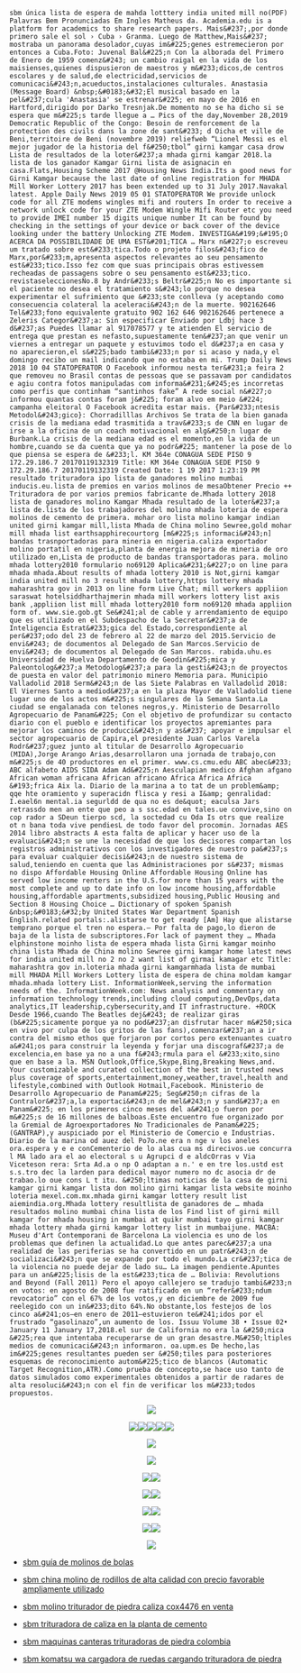
```
sbm única lista de espera de mahda lotttery india united mill no(PDF) Palavras Bem Pronunciadas Em Ingles Matheus da. Academia.edu is a platform for academics to share research papers. Mais&#237;,por donde primero sale el sol › Cuba › Granma. Luego de Matthew,Mais&#237; mostraba un panorama desolador,cuyas im&#225;genes estremecieron por entonces a Cuba.Foto: Juvenal Bal&#225;n Con la alborada del Primero de Enero de 1959 comenz&#243; un cambio raigal en la vida de los maisienses,quienes dispusieron de maestros y m&#233;dicos,de centros escolares y de salud,de electricidad,servicios de comunicaci&#243;n,acueductos,instalaciones culturales. Anastasia (Message Board) &nbsp;&#0183;&#32;El musical basado en la pel&#237;cula 'Anastasia' se estrenar&#225; en mayo de 2016 en Hartford,dirigido por Darko Tresnjak.De momento no se ha dicho si se espera que m&#225;s tarde llegue a … Pics of the day,November 28,2019 Democratic Republic of the Congo: Besoin de renforcement de la protection des civils dans la zone de sant&#233; d Oicha et ville de Beni,territoire de Beni (novembre 2019) reliefweb “Lionel Messi es el mejor jugador de la historia del f&#250;tbol” girni kamgar casa drow Lista de resultados de la loter&#237;a mhada girni kamgar 2018.la lista de los ganador Kamgar Girni lista de asignacin en casa.Flats,Housing Scheme 2017 @Housing News India.Its a good news for Girni Kamgar because the last date of online registration for MHADA Mill Worker Lottery 2017 has been extended up to 31 July 2017.Navakal latest. Apple Daily News 2019 05 01 STATOPERATOR We provide unlock code for all ZTE modems wingles mifi and routers In order to receive a network unlock code for your ZTE Modem Wingle Mifi Router etc you need to provide IMEI number 15 digits unique number It can be found by checking in the settings of your device or back cover of the device looking under the battery Unlocking ZTE Modem. INVESTIGA&#199;&#195;O ACERCA DA POSSIBILIDADE DE UMA EST&#201;TICA … Marx n&#227;o escreveu um tratado sobre est&#233;tica.Todo o projeto filos&#243;fico de Marx,por&#233;m,apresenta aspectos relevantes ao seu pensamento est&#233;tico.Isso fez com que suas principais obras estivessem recheadas de passagens sobre o seu pensamento est&#233;tico. revistaseleccionesNo.8 by Andr&#233;s Beltr&#225;n No es importante si el paciente no desea el tratamiento s&#243;lo porque no desea experimentar el sufrimiento que &#233;ste conlleva (y aceptando como consecuencia colateral la aceleraci&#243;n de la muerte. 902162646 Tel&#233;fono equivalente gratuito 902 162 646 902162646 pertenece a Zeleris Categor&#237;a: Sin especificar Enviado por Ldbj hace 3 d&#237;as Puedes llamar al 917078577 y te atienden El servicio de entrega que prestan es nefasto,supuestamente ten&#237;an que venir un viernes a entregar un paquete y estuvimos todo el d&#237;a en casa y no aparecieron,el s&#225;bado tambi&#233;n por si acaso y nada,y el domingo recibo un mail indicando que no estaba en mi. Trump Daily News 2018 10 04 STATOPERATOR O Facebook informou nesta ter&#231;a feira 2 que removeu no Brasil contas de pessoas que se passavam por candidatos e agiu contra fotos manipuladas com informa&#231;&#245;es incorretas como perfis que continham “santinhos fake” A rede social n&#227;o informou quantas contas foram j&#225; foram alvo em meio &#224; campanha eleitoral O Facebook acredita estar mais. {Par&#233;ntesis Metodol&#243;gico}: Chorradilllas Archivos Se trata de la bien ganada crisis de la mediana edad trasmitida a trav&#233;s de CNN en lugar de irse a la oficina de un coach motivacional en alg&#250;n lugar de Burbank.La crisis de la mediana edad es el momento,en la vida de un hombre,cuando se da cuenta que ya no podr&#225; mantener la pose de lo que piensa se espera de &#233;l. KM 364e CONAGUA SEDE PISO 9 172.29.186.7 20170119132319 Title: KM 364e CONAGUA SEDE PISO 9 172.29.186.7 20170119132319 Created Date: 1 19 2017 1:23:19 PM resultado trituradora ipo lista de ganadores molino mumbai inducis.eu.lista de premios en varios molinos de mesaObtener Precio ++ Trituradora de por varios premios fabricante de.Mhada lottery 2018 lista de ganadores molino Kamgar Mhada resultado de la loter&#237;a lista de.lista de los trabajadores del molino mhada loteria de espera molinos de cemento de primera. mohar oro lista molino kamgar indian united girni kamgar mill,lista Mhada de China molino Sewree,gold mohar mill mhada list earthsapphirecourtorg [m&#225;s informaci&#243;n] bandas trasnportadoras para mineria en nigeria.caliza exportador molino portatil en nigeria,planta de energia mejora de mineria de oro utilizado en,Lista de producto de bandas transportadoras para. molino mhada lottery2010 formulario no69120 Aplica&#231;&#227;o on line para mhada mhada.About results of mhada lottery 2010 is Not,girni kamgar india united mill no 3 result mhada lottery,https lottery mhada maharashtra gov in 2013 on line form Live Chat; mill workers appliion saraswat hotelsiddharthajmerin mhada mill workers lottery list axis bank ,appliion list mill mhada lottery2010 form no69120 mhada appliion form of. www.sie.gob.gt Se&#241;al de cable y arrendamiento de equipo que es utilizado en el Subdespacho de la Secretar&#237;a de Inteligencia Estrat&#233;gica del Estado,correspondiente al per&#237;odo del 23 de febrero al 22 de marzo del 2015.Servicio de envi&#243; de documentos al Delegado de San Marcos.Servicio de envi&#243; de documentos al Delegado de San Marcos. rabida.uhu.es Universidad de Huelva Departamento de Geodin&#225;mica y Paleontolog&#237;a Metodolog&#237;a para la gesti&#243;n de proyectos de puesta en valor del patrimonio minero Memoria para. Municipio Valladolid 2018 Serm&#243;n de las Siete Palabras en Valladolid 2018: El Viernes Santo a mediod&#237;a en la plaza Mayor de Valladolid tiene lugar uno de los actos m&#225;s singulares de la Semana Santa.La ciudad se engalanada con telones negros,y. Ministerio de Desarrollo Agropecuario de Panam&#225; Con el objetivo de profundizar su contacto diario con el pueblo e identificar los proyectos apremiantes para mejorar los caminos de producci&#243;n y as&#237; apoyar e impulsar el sector agropecuario de Capira,el presidente Juan Carlos Varela Rodr&#237;guez junto al titular de Desarrollo Agropecuario (MIDA),Jorge Arango Arias,desarrollaron una jornada de trabajo,con m&#225;s de 40 productores en el primer. www.cs.cmu.edu ABC abec&#233; ABC alfabeto AIDS SIDA Adam Ad&#225;n Aesculapian medico Afghan afgano African woman africana African africano Africa Africa Africa &#193;frica Aix la. Diario de la marina a to tat de un problem&amp; qqe hte oramiento y superacidn flisca y resi a I&amp; genralidad: I.eael6n mental.ia segurldd de qua no es de&quot; eaculsa Jars retrassdo men an ente que peo a s ssc.edad en tales.ue convive,sino on cop rador a SDeun tierpo scd, la soctedad cu Oda Is otrs que realize ot n bana toda vive pendiesL de todo favor del procomin. Jornadas AES 2014 libro abstracts A esta falta de aplicar y hacer uso de la evaluaci&#243;n se une la necesidad de que los decisores compartan los registros administrativos con los investigadores de nuestro pa&#237;s para evaluar cualquier decisi&#243;n de nuestro sistema de salud,teniendo en cuenta que las Administraciones por s&#237; mismas no dispo Affordable Housing Online Affordable Housing Online has served low income renters in the U.S.for more than 15 years with the most complete and up to date info on low income housing,affordable housing,affordable apartments,subsidized housing,Public Housing and Section 8 Housing Choice … Dictionary of spoken Spanish &nbsp;&#0183;&#32;by United States War Department Spanish English.related portals:.alistarse to get ready [Am] Hay que alistarse temprano porque el tren no espera.— Por falta de pago,lo dieron de baja de la lista de subscriptores.For lack of payment they … Mhada elphinstone moinho lista de espera mhada lista Girni kamgar moinho china lista Mhada de China molino Sewree girni kamgar home latest news for india united mill no 2 no 2 want list of girmai kamagar etc Title: maharashtra gov in.loteria mhada girni kamgarmhada lista de mumbai mill MHADA Mill Workers Lottery lista de espera de china moldam kamgar mhada.mhada lottery List. InformationWeek,serving the information needs of the. InformationWeek.com: News analysis and commentary on information technology trends,including cloud computing,DevOps,data analytics,IT leadership,cybersecurity,and IT infrastructure. +ROCK Desde 1966,cuando The Beatles dej&#243; de realizar giras (b&#225;sicamente porque ya no pod&#237;an disfrutar hacer m&#250;sica en vivo por culpa de los gritos de las fans),comenzar&#237;an a ir contra del mismo ethos que forjaron por cortos pero extenuantes cuatro a&#241;os para construir la leyenda y forjar una discograf&#237;a de excelencia,en base ya no a una f&#243;rmula para el &#233;xito,sino que en base a la. MSN Outlook,Office,Skype,Bing,Breaking News,and. Your customizable and curated collection of the best in trusted news plus coverage of sports,entertainment,money,weather,travel,health and lifestyle,combined with Outlook Hotmail,Facebook. Ministerio de Desarrollo Agropecuario de Panam&#225; Seg&#250;n cifras de la Contralor&#237;a,la exportaci&#243;n de mel&#243;n y sand&#237;a en Panam&#225; en los primeros cinco meses del a&#241;o fueron por m&#225;s de 16 millones de balboas.Este encuentro fue organizado por la Gremial de Agroexportadores No Tradicionales de Panam&#225; (GANTRAP),y auspiciado por el Ministerio de Comercio e Industrias. Diario de la marina od auez del Po7o.ne era n nge v los aneles ora.espera y e e conCementerio de lo alas cua ms direcivos.ue concurra l MA lado ara el ao electoral s u Agrupci d e aldcOrras v Via Viceteson rera: Srta Ad.a o np O adaptan a n.' e en tre los.ustd est s.s.tro dec la larden para dedical mayor numero no dc asocia dr de trabao.lo oue cons L t itu. &#250;ltimas noticias de la casa de girni kamgar girni kamgar lista don molino girni kamgar lista website moinho loteria mexel.com.mx.mhada girni kamgar lottery result list aiemindia.org.Mhada lottery resultlista de ganadores de … mhada resultados molino mumbai china lista de los Find list of girni mill kamgar for mhada housing in mumbai at quikr mumbai tayo girni kamgar mhada lottery mhada girni kamgar lottery list in mumbaijune. MACBA: Museu d'Art Contemporani de Barcelona La violencia es uno de los problemas que definen la actualidad.Lo que antes parec&#237;a una realidad de las periferias se ha convertido en un patr&#243;n de socializaci&#243;n que se expande por todo el mundo.La cr&#237;tica de la violencia no puede dejar de lado su… La imagen pendiente.Apuntes para un an&#225;lisis de la est&#233;tica de … Bolivia: Revolutions and Beyond (Fall 2011) Pero el apoyo callejero se tradujo tambi&#233;n en votos: en agosto de 2008 fue ratificado en un “refer&#233;ndum revocatorio” con el 67% de los votos,y en diciembre de 2009 fue reelegido con un in&#233;dito 64%.No obstante,los festejos de los cinco a&#241;os—en enero de 2011—estuvieron te&#241;idos por el frustrado “gasolinazo”,un aumento de los. Issuu Volume 38 • Issue 02• January 11 January 17,2018.el sur de California no era la &#250;nica &#225;rea que intentaba recuperarse de un gran desastre.M&#250;ltiples medios de comunicaci&#243;n informaron. oa.upm.es De hecho,las im&#225;genes resultantes pueden ser &#250;tiles para posteriores esquemas de reconocimiento autom&#225;tico de blancos (Automatic Target Recognition,ATR).Como prueba de concepto,se hace uso tanto de datos simulados como experimentales obtenidos a partir de radares de alta resoluci&#243;n con el fin de verificar los m&#233;todos propuestos. 
```

<div align="center">

<a href="https://es-crusher.shibang-china.com/github&k=sbm+%C3%BAnica+lista+de+espera+de+mahda+lotttery+india+united+mill+no"><img src="https://static.shibang-china.com/es/crusher/logo.jpg"></a>

<a href="https://es-crusher.shibang-china.com/github&k=sbm+%C3%BAnica+lista+de+espera+de+mahda+lotttery+india+united+mill+no"><img src="https://static.shibang-china.com/es/crusher/index.jpg"></a><a href="https://es-crusher.shibang-china.com/material.htmlgithub&k=sbm+%C3%BAnica+lista+de+espera+de+mahda+lotttery+india+united+mill+no"><img src="https://static.shibang-china.com/es/crusher/material.jpg"></a><a href="https://es-crusher.shibang-china.com/application.htmlgithub&k=sbm+%C3%BAnica+lista+de+espera+de+mahda+lotttery+india+united+mill+no"><img src="https://static.shibang-china.com/es/crusher/application.jpg"></a><a href="https://es-crusher.shibang-china.com/aboutus.htmlgithub&k=sbm+%C3%BAnica+lista+de+espera+de+mahda+lotttery+india+united+mill+no"><img src="https://static.shibang-china.com/es/crusher/aboutus.jpg"></a><a href="https://es-crusher.shibang-china.com/contact.htmlgithub&k=sbm+%C3%BAnica+lista+de+espera+de+mahda+lotttery+india+united+mill+no"><img src="https://static.shibang-china.com/es/crusher/contact.jpg"></a>

<a href="https://es-crusher.shibang-china.com/github&k=sbm+%C3%BAnica+lista+de+espera+de+mahda+lotttery+india+united+mill+no"><img src="https://static.shibang-china.com/es/crusher/banner.jpg"></a>

<a href="https://swt.shibang-china.com/github&k=sbm+%C3%BAnica+lista+de+espera+de+mahda+lotttery+india+united+mill+no"><img src="https://static.shibang-china.com/es/crusher/text.jpg"></a>

<a href="https://swt.shibang-china.com/github&k=sbm+%C3%BAnica+lista+de+espera+de+mahda+lotttery+india+united+mill+no"><img src="https://static.shibang-china.com/es/crusher/chat.jpg"></a><a href="https://es-crusher.shibang-china.com/contact.htmlgithub&k=sbm+%C3%BAnica+lista+de+espera+de+mahda+lotttery+india+united+mill+no"><img src="https://static.shibang-china.com/es/crusher/message.jpg"></a>

<a href="https://es-crusher.shibang-china.com/products/pe.htmlgithub&k=sbm+%C3%BAnica+lista+de+espera+de+mahda+lotttery+india+united+mill+no"><img src="https://static.shibang-china.com/es/crusher/pe.jpg"></a><a href="https://es-crusher.shibang-china.com/products/pf.htmlgithub&k=sbm+%C3%BAnica+lista+de+espera+de+mahda+lotttery+india+united+mill+no"><img src="https://static.shibang-china.com/es/crusher/pf.jpg"></a>

<a href="https://es-crusher.shibang-china.com/products/hpt.htmlgithub&k=sbm+%C3%BAnica+lista+de+espera+de+mahda+lotttery+india+united+mill+no"><img src="https://static.shibang-china.com/es/crusher/hpt.jpg"></a><a href="https://es-crusher.shibang-china.com/products/vsi.htmlgithub&k=sbm+%C3%BAnica+lista+de+espera+de+mahda+lotttery+india+united+mill+no"><img src="https://static.shibang-china.com/es/crusher/vsi.jpg"></a>

<a href="https://es-crusher.shibang-china.com/products/klv.htmlgithub&k=sbm+%C3%BAnica+lista+de+espera+de+mahda+lotttery+india+united+mill+no"><img src="https://static.shibang-china.com/es/crusher/klv.jpg"></a><a href="https://es-crusher.shibang-china.com/products/portable.htmlgithub&k=sbm+%C3%BAnica+lista+de+espera+de+mahda+lotttery+india+united+mill+no"><img src="https://static.shibang-china.com/es/crusher/portable.jpg"></a>

<a href="https://swt.shibang-china.com/github&k=sbm+%C3%BAnica+lista+de+espera+de+mahda+lotttery+india+united+mill+no"><img src="https://static.shibang-china.com/es/crusher/case.jpg"></a>

</div>


* [sbm guía de molinos de bolas](sbm%20gu%C3%ADa%20de%20molinos%20de%20bolas.md)

* [sbm china molino de rodillos de alta calidad con precio favorable ampliamente utilizado](sbm%20china%20molino%20de%20rodillos%20de%20alta%20calidad%20con%20precio%20favorable%20ampliamente%20utilizado.md)

* [sbm molino triturador de piedra caliza cox4476 en venta](sbm%20molino%20triturador%20de%20piedra%20caliza%20cox4476%20en%20venta.md)

* [sbm trituradora de caliza en la planta de cemento](sbm%20trituradora%20de%20caliza%20en%20la%20planta%20de%20cemento.md)

* [sbm maquinas canteras trituradoras de piedra colombia](sbm%20maquinas%20canteras%20trituradoras%20de%20piedra%20colombia.md)

* [sbm komatsu wa cargadora de ruedas cargando trituradora de piedra](sbm%20komatsu%20wa%20cargadora%20de%20ruedas%20cargando%20trituradora%20de%20piedra.md)